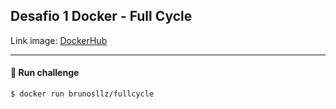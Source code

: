 ## Desafio 1 Docker - Full Cycle

Link image: [DockerHub](https://hub.docker.com/r/brunosllz/fullcycle)

---

#### 🧭 Run challenge
```bash
$ docker run brunosllz/fullcycle
```
